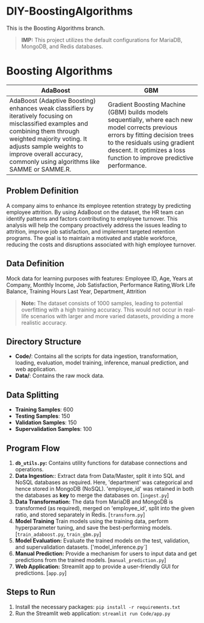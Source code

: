 # DIY-BoostingAlgorithms

This is the Boosting Algorithms branch.

> **IMP:** This project utilizes the default configurations for MariaDB, MongoDB, and Redis databases.

# Boosting Algorithms

|AdaBoost                          |GBM                         |
|-------------------------------|-----------------------------|
AdaBoost (Adaptive Boosting) enhances weak classifiers by iteratively focusing on misclassified examples and combining them through weighted majority voting. It adjusts sample weights to improve overall accuracy, commonly using algorithms like SAMME or SAMME.R.         |Gradient Boosting Machine (GBM) builds models sequentially, where each new model corrects previous errors by fitting decision trees to the residuals using gradient descent. It optimizes a loss function to improve predictive performance.            |

## Problem Definition

A company aims to enhance its employee retention strategy by predicting employee attrition. By using AdaBoost on the dataset, the HR team can identify patterns and factors contributing to employee turnover. This analysis will help the company proactively address the issues leading to attrition, improve job satisfaction, and implement targeted retention programs. The goal is to maintain a motivated and stable workforce, reducing the costs and disruptions associated with high employee turnover.

## Data Definition

Mock data for learning purposes with features: Employee ID, Age, Years at Company, Monthly Income, Job Satisfaction, Performance Rating,Work Life Balance, Training Hours Last Year, Department, Attrition 

> **Note:** The dataset consists of 1000 samples, leading to potential overfitting with a high training accuracy. This would not occur in real-life scenarios with larger and more varied datasets, providing a more realistic accuracy.

## Directory Structure

- **Code/**: Contains all the scripts for data ingestion, transformation, loading, evaluation, model training, inference, manual prediction, and web application.
- **Data/**: Contains the raw mock data.

## Data Splitting

- **Training Samples**: 600
- **Testing Samples**: 150
- **Validation Samples**: 150
- **Supervalidation Samples**: 100

## Program Flow

1. **`db_utils.py`:** Contains utility functions for database connections and operations.
1. **Data Ingestion:**: Extract data from Data/Master, split it into SQL and NoSQL databases as required. Here, 'department' was categorical and hence stored in MongoDB (NoSQL). 'employee_id' was retained in both the databases as **key** to merge the databases on. [`ingest.py`]
2. **Data Transformation:** The data from MariaDB and MongoDB is transformed (as required), merged on 'employee_id', split into the given ratio, and stored separately in Redis. [`transform.py`]
3. **Model Training** Train models using the training data, perform hyperparameter tuning, and save the best-performing models. [`train_adaboost.py`, `train_gbm.py`]
4. **Model Evaluation:** Evaluate the trained models on the test, validation, and supervalidation datasets. ['model_inference.py`]
5. **Manual Prediction:** Provide a mechanism for users to input data and get predictions from the trained models. [`manual_prediction.py`]
6. **Web Application:** Streamlit app to provide a user-friendly GUI for predictions. [`app.py`]

## Steps to Run

1. Install the necessary packages: `pip install -r requirements.txt`
2. Run the Streamlit web application: `streamlit run Code/app.py`